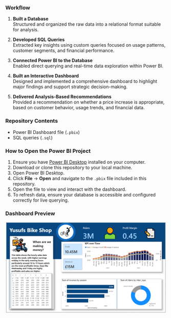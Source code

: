 ### Workflow

1. **Built a Database**  
   Structured and organized the raw data into a relational format suitable for analysis.

2. **Developed SQL Queries**  
   Extracted key insights using custom queries focused on usage patterns, customer segments, and financial performance.

3. **Connected Power BI to the Database**  
   Enabled direct querying and real-time data exploration within Power BI.

4. **Built an Interactive Dashboard**  
   Designed and implemented a comprehensive dashboard to highlight major findings and support strategic decision-making.

5. **Delivered Analysis-Based Recommendations**  
   Provided a recommendation on whether a price increase is appropriate, based on customer behavior, usage trends, and financial data.

### Repository Contents

- Power BI Dashboard file (`.pbix`)
- SQL queries (`.sql`)

### How to Open the Power BI Project

1. Ensure you have [Power BI Desktop](https://powerbi.microsoft.com/desktop/) installed on your computer.
2. Download or clone this repository to your local machine.
3. Open Power BI Desktop.
4. Click **File** → **Open** and navigate to the `.pbix` file included in this repository.
5. Open the file to view and interact with the dashboard.
6. To refresh data, ensure your database is accessible and configured correctly for live querying.

### Dashboard Preview

![Dashboard Preview](images/bike.png)
